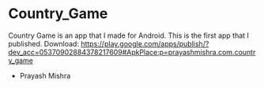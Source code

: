 # Country_Game
Country Game is an app that I made for Android. This is the first app that I published.
Download: https://play.google.com/apps/publish/?dev_acc=05370902884378217609#ApkPlace:p=prayashmishra.com.country_game


- Prayash Mishra
